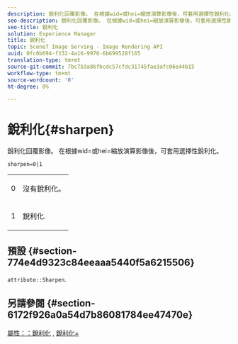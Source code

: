 ```yaml
---
description: 銳利化回覆影像。 在根據wid=或hei=縮放演算影像後，可套用選擇性銳利化。
seo-description: 銳利化回覆影像。 在根據wid=或hei=縮放演算影像後，可套用選擇性銳利化。
seo-title: 銳利化
solution: Experience Manager
title: 銳利化
topic: Scene7 Image Serving - Image Rendering API
uuid: 0fc0b694-f332-4a16-9970-6b699528f165
translation-type: tm+mt
source-git-commit: 7bc7b3a86fbcdc57cfdc31745fae3afc06e44b15
workflow-type: tm+mt
source-wordcount: '0'
ht-degree: 0%

---
```



# 銳利化{#sharpen}

銳利化回覆影像。 在根據wid=或hei=縮放演算影像後，可套用選擇性銳利化。

`sharpen=0|1`

<table id="simpletable_E14B914834A241BA8B5FC42F07D34EEB"> 
 <tr class="strow"> 
  <td class="stentry"> <p>0 </p></td> 
  <td class="stentry"> <p>沒有銳利化。 </p></td> 
 </tr> 
 <tr class="strow"> 
  <td class="stentry"> <p>1 </p></td> 
  <td class="stentry"> <p>銳利化. </p></td> 
 </tr> 
</table>

## 預設 {#section-774e4d9323c84eeaaa5440f5a6215506}

`attribute::Sharpen`.

## 另請參閱 {#section-6172f926a0a54d7b86081784ee47470e}

[屬性：：銳利化](../../../../../ir-api/material-cat/image-rendering-api-ref/c-ir-material-catalog/c-ir-attributes-reference/r-ir-cat-sharpen.md#reference-18df922f3a3f403a97ccaaa15042e30a) , [銳利化=](../../../../../ir-api/http-protocol/image-rendering-api-ref/c-ir-http-protocol-ref/c-ir-http-protocol-command-reference/r-ir-http-sharp.md#reference-acdd87f6b5de4e3a85e5d3c03022a35a)
